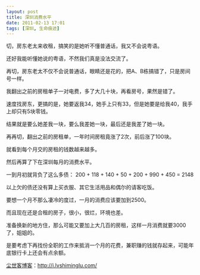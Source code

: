 ```yaml
---
layout: post
title: 深圳消费水平
date: 2011-02-13 17:01
tags: [深圳, 生命痕迹]
---
```

切，房东老太来收租，搞笑的是她听不懂普通话，我又不会说粤语。

还好我能听懂她说的粤语，不然我们真是没法交流了。

再切，房东老太不仅不会说普通话，眼睛还是花的，把A、B栋搞错了，只是房间号一样。

我翻出之前的房租单子一对电费，多了大几十块，再看房号，果然是错了。

速度找房东，更搞的是，她要返我34，她手上只有33，但是她要是给我40，我手上却只有5块零钱。

结果就是要么她差我一块，要么我差她一块，最后还是我差了她一块。

再再切，翻出之前的房租单，一年时间房租竟涨了2次，前后涨了100块。

就看到每个月交的房租的钱数越来越多。

然后再算了下在深圳每月的消费水平。

一到月初就背负了这么多债： 200 + 118 + 140 + 50 + 200 + 990 + 450 = 2148

以上欠的债还没有算上买衣服、其它生活用品和偶尔的请客吃饭。

要想一个月不那么凄冷的度过，一月的消费应该要加到2500。

而且现在还是合租的房子，很小，很烂，环境也差。

准备换新的地方住，那么可能又要加上大几百的房租，这样一月消费就要3000了，姐姐的。

是要考虑下再找份全职的工作来抵消一个月的花费，兼职赚的钱就存起来，可能年底银行卡上还会有点余额。

<a href="http://i.lvshiminglu.com/">尘世客博客</a>：<a href="http://i.lvshiminglu.com/">http://i.lvshiminglu.com/</a>

